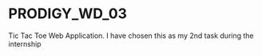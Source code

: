 # PRODIGY_WD_03
Tic Tac Toe Web Application. I have chosen this as my 2nd task during the internship
